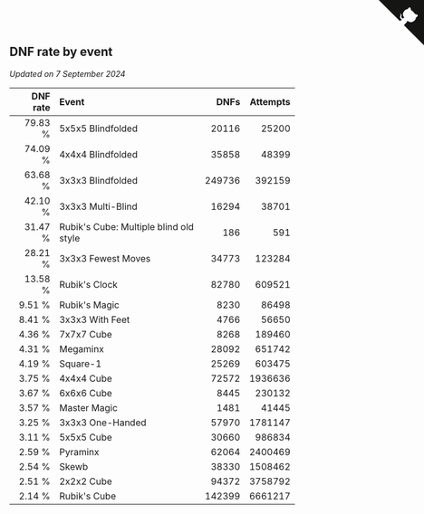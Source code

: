 ## DNF rate by event

*Updated on  7 September 2024*

| DNF rate | Event | DNFs | Attempts |
| ---: | :--- | ---: | ---: |
| 79.83 % | 5x5x5 Blindfolded | 20116 | 25200 |
| 74.09 % | 4x4x4 Blindfolded | 35858 | 48399 |
| 63.68 % | 3x3x3 Blindfolded | 249736 | 392159 |
| 42.10 % | 3x3x3 Multi-Blind | 16294 | 38701 |
| 31.47 % | Rubik's Cube: Multiple blind old style | 186 | 591 |
| 28.21 % | 3x3x3 Fewest Moves | 34773 | 123284 |
| 13.58 % | Rubik's Clock | 82780 | 609521 |
| 9.51 % | Rubik's Magic | 8230 | 86498 |
| 8.41 % | 3x3x3 With Feet | 4766 | 56650 |
| 4.36 % | 7x7x7 Cube | 8268 | 189460 |
| 4.31 % | Megaminx | 28092 | 651742 |
| 4.19 % | Square-1 | 25269 | 603475 |
| 3.75 % | 4x4x4 Cube | 72572 | 1936636 |
| 3.67 % | 6x6x6 Cube | 8445 | 230132 |
| 3.57 % | Master Magic | 1481 | 41445 |
| 3.25 % | 3x3x3 One-Handed | 57970 | 1781147 |
| 3.11 % | 5x5x5 Cube | 30660 | 986834 |
| 2.59 % | Pyraminx | 62064 | 2400469 |
| 2.54 % | Skewb | 38330 | 1508462 |
| 2.51 % | 2x2x2 Cube | 94372 | 3758792 |
| 2.14 % | Rubik's Cube | 142399 | 6661217 |


<a href="https://github.com/jonatanklosko/wca_statistics" class="github-corner" aria-label="View source on Github"><svg width="80" height="80" viewBox="0 0 250 250" style="fill:#151513; color:#fff; position: absolute; top: 0; border: 0; right: 0;" aria-hidden="true"><path d="M0,0 L115,115 L130,115 L142,142 L250,250 L250,0 Z"></path><path d="M128.3,109.0 C113.8,99.7 119.0,89.6 119.0,89.6 C122.0,82.7 120.5,78.6 120.5,78.6 C119.2,72.0 123.4,76.3 123.4,76.3 C127.3,80.9 125.5,87.3 125.5,87.3 C122.9,97.6 130.6,101.9 134.4,103.2" fill="currentColor" style="transform-origin: 130px 106px;" class="octo-arm"></path><path d="M115.0,115.0 C114.9,115.1 118.7,116.5 119.8,115.4 L133.7,101.6 C136.9,99.2 139.9,98.4 142.2,98.6 C133.8,88.0 127.5,74.4 143.8,58.0 C148.5,53.4 154.0,51.2 159.7,51.0 C160.3,49.4 163.2,43.6 171.4,40.1 C171.4,40.1 176.1,42.5 178.8,56.2 C183.1,58.6 187.2,61.8 190.9,65.4 C194.5,69.0 197.7,73.2 200.1,77.6 C213.8,80.2 216.3,84.9 216.3,84.9 C212.7,93.1 206.9,96.0 205.4,96.6 C205.1,102.4 203.0,107.8 198.3,112.5 C181.9,128.9 168.3,122.5 157.7,114.1 C157.9,116.9 156.7,120.9 152.7,124.9 L141.0,136.5 C139.8,137.7 141.6,141.9 141.8,141.8 Z" fill="currentColor" class="octo-body"></path></svg></a><style>.github-corner:hover .octo-arm{animation:octocat-wave 560ms ease-in-out}@keyframes octocat-wave{0%,100%{transform:rotate(0)}20%,60%{transform:rotate(-25deg)}40%,80%{transform:rotate(10deg)}}@media (max-width:500px){.github-corner:hover .octo-arm{animation:none}.github-corner .octo-arm{animation:octocat-wave 560ms ease-in-out}}</style>
